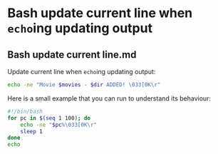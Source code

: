 # Bash update current line when `echo`ing updating output

## Bash update current line.md

Update current line when `echo`ing updating output:

```bash
echo -ne "Movie $movies - $dir ADDED! \033[0K\r"
```

Here is a small example that you can run to understand its behaviour:

```bash
#!/bin/bash
for pc in $(seq 1 100); do
    echo -ne "$pc%\033[0K\r"
    sleep 1
done
echo
```

